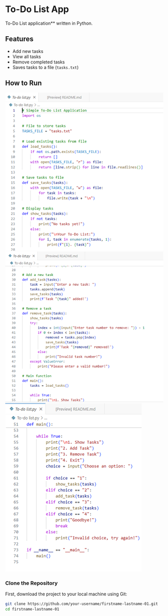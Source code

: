 # To-Do List App

To-Do List application** written in Python. 

## Features
- Add new tasks  
- View all tasks  
- Remove completed tasks  
- Saves tasks to a file (`tasks.txt`)  

## How to Run

![Project Screenshot](https://github.com/KutlwanoSetungwane01/1/blob/main/Screenshot%201.PNG?raw=true)
![Project Screenshot](https://github.com/KutlwanoSetungwane01/1/blob/main/Screenshot%202.PNG?raw=true)
![Projecr Screenshot](https://github.com/KutlwanoSetungwane01/1/blob/main/Screenshot%203.PNG?raw=true)

### Clone the Repository
First, download the project to your local machine using Git:
```bash
git clone https://github.com/your-username/firstname-lastname-01.git
cd firstname-lastname-01

